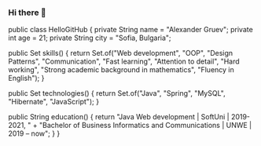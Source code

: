 ### Hi there 👋

public class HelloGitHub {
   private String name = "Alexander Gruev";
   private int age = 21;
   private String city = "Sofia, Bulgaria";
  
   public Set<String> skills() {
    return Set.of("Web development", "OOP", "Design Patterns",
    "Communication", "Fast learning", "Attention to detail", "Hard working",
    "Strong academic background in mathematics", "Fluency in English");
   }
   
   public Set<String> technologies() {
    return Set.of("Java", "Spring", "MySQL", "Hibernate", "JavaScript");
   }
   
   public String education() {
    return "Java Web development | SoftUni | 2019-2021, " + 
    "Bachelor of Business Informatics and Communications | UNWE | 2019 – now";
   }
}
